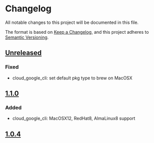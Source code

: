 # Changelog

All notable changes to this project will be documented in this file.

The format is based on [Keep a Changelog](https://keepachangelog.com/en/1.0.0/),
and this project adheres to [Semantic Versioning](https://semver.org/spec/v2.0.0.html).

## [Unreleased]

### Fixed

- cloud_google_cli: set default pkg type to brew on MacOSX

## [1.1.0]

### Added

- cloud_google_cli: MacOSX12, RedHat8, AlmaLinux8 support

## [1.0.4]

[Unreleased]: https://github.com/serdigital64/aplatform64/compare/1.1.0...HEAD
[1.1.0]: https://github.com/serdigital64/aplatform64/compare/1.0.4...1.1.0
[1.0.4]: https://github.com/serdigital64/aplatform64/releases/tag/1.0.4
